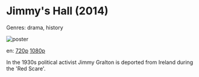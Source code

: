 # Jimmy's Hall (2014)

Genres: drama, history

![poster](http://image.tmdb.org/t/p/w500/AmuALEbwnF0eMGNNFqblOJIqeoM.jpg)

en:
  [720p](magnet:?xt=urn:btih:6027A0CFA0EACE2965A69A4AE491ADD591B357AB&tr=udp://glotorrents.pw:6969/announce&tr=udp://tracker.opentrackr.org:1337/announce&tr=udp://torrent.gresille.org:80/announce&tr=udp://tracker.openbittorrent.com:80&tr=udp://tracker.coppersurfer.tk:6969&tr=udp://tracker.leechers-paradise.org:6969&tr=udp://p4p.arenabg.ch:1337&tr=udp://tracker.internetwarriors.net:1337)
  [1080p](magnet:?xt=urn:btih:6D343A51A587BF96F2300323B78EAAA976F786A4&tr=udp://glotorrents.pw:6969/announce&tr=udp://tracker.opentrackr.org:1337/announce&tr=udp://torrent.gresille.org:80/announce&tr=udp://tracker.openbittorrent.com:80&tr=udp://tracker.coppersurfer.tk:6969&tr=udp://tracker.leechers-paradise.org:6969&tr=udp://p4p.arenabg.ch:1337&tr=udp://tracker.internetwarriors.net:1337)
  


In the 1930s political activist Jimmy Gralton is deported from Ireland during the 'Red Scare'.